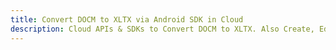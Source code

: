 ---title: Convert DOCM to XLTX via Android SDK in Clouddescription: Cloud APIs & SDKs to Convert DOCM to XLTX. Also Create, Edit & Render Microsoft Word & OpenOffice documents in the Cloud.---